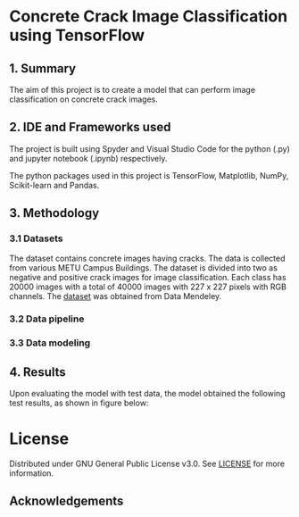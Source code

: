# Concrete Crack Image Classification using TensorFlow

## 1. Summary
The aim of this project is to create a model that can perform image classification on concrete crack images.

## 2. IDE and Frameworks used
The project is built using Spyder and Visual Studio Code for the python (.py) and jupyter notebook (.ipynb) respectively. 

The python packages used in this project is TensorFlow, Matplotlib, NumPy, Scikit-learn and Pandas.

## 3. Methodology

### 3.1 Datasets

The dataset contains concrete images having cracks. The data is collected from various METU Campus Buildings.
The dataset is divided into two as negative and positive crack images for image classification. 
Each class has 20000 images with a total of 40000 images with 227 x 227 pixels with RGB channels. The [dataset](https://data.mendeley.com/datasets/5y9wdsg2zt/2) was obtained from Data Mendeley.

### 3.2 Data pipeline


### 3.3 Data modeling


## 4. Results
Upon evaluating the model with test data, the model obtained the following test results, as shown in figure below:

# License
Distributed under GNU General Public License v3.0. See [LICENSE](LICENSE) for more information.

## Acknowledgements
